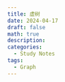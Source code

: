 ```yaml
---
title: 虚树
date: 2024-04-17
draft: false
math: true
description: 
categories:
  - Study Notes
tags:
  - Graph
---
```


